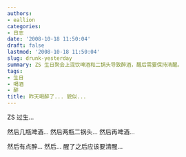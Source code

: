 ```yaml
---
authors:
- eallion
categories:
- 日志
date: '2008-10-18 11:50:04'
draft: false
lastmod: '2008-10-18 11:50:04'
slug: drunk-yesterday
summary: ZS 生日聚会上混饮啤酒和二锅头导致醉酒，醒后需要保持清醒。
tags:
- 生日
- 喝酒
- 醉
title: 昨天喝醉了... 貌似...
---
```

ZS 过生...

然后几瓶啤酒...
然后两瓶二锅头...
然后再啤酒...

然后有点醉...
然后... 醒了之后应该要清醒...